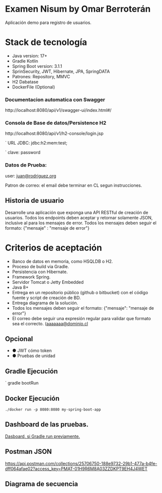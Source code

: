 # Examen Nisum by Omar Berroterán
Aplicación demo para registro de usuarios.

# Stack de tecnología
- Java version: 17+
- Gradle Kotlin
- Spring Boot version: 3.1.1
- SprinSecurity, JWT, Hibernate, JPA, SpringDATA
- Patrones: Repository, MMVC
- H2 Dabatase
- DockerFile (Optional)


### Documentacion automatica con  Swagger
http://localhost:8080/api/v1/swagger-ui/index.html#/


### Consola de Base de datos/Persistence H2

http://localhost:8080/api/v1/h2-console/login.jsp


` URL JDBC: jdbc:h2:mem:test;

` clave: password

### Datos de Prueba:
user: juan@rodriguez.org

Patron de correo:  el email debe terminar en CL segun instrucciones.


## Historia de usuario

Desarrolle una aplicación que exponga una API RESTful de creación de usuarios. Todos los endpoints deben aceptar y retornar solamente JSON, inclusive al para los mensajes de error. Todos los mensajes deben seguir el formato: {"mensaje" : "mensaje de error"}

# Criterios de aceptación
- Banco de datos en memoria, como HSQLDB o H2.
- Proceso de build via Gradle.
- Persistencia con Hibernate.
- Framework Spring.
- Servidor Tomcat o Jetty Embedded
- Java 8+
- Entrega en un repositorio público (github o bitbucket) con el código fuente y script de creación de BD.
- Entrega diagrama de la solución.
- Todos los mensajes deben seguir el formato:
  {"mensaje": "mensaje de error"}
- El correo debe seguir una expresión regular para validar que formato sea el correcto.
  (aaaaaaa@dominio.cl


## Opcional
- ● JWT cómo token
- ● Pruebas de unidad

## Gradle Ejecución
` gradle bootRun

## Docker Ejecución

` ./docker run -p 8080:8080 my-spring-boot-app `


## Dashboard de las pruebas.
[Dasboard, si Gradle run previamente.](file:///./build/reports/tests/test/index.html)

## Postman JSON
https://api.postman.com/collections/25706750-188e9732-29b1-477a-b4fe-dff064afae02?access_key=PMAT-01H9R6M8A03ZZDKPT9EH4J4WET

## Diagrama de secuencia

